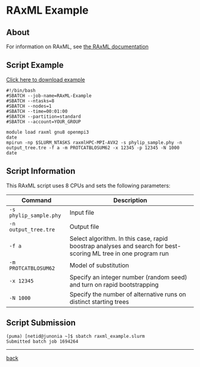 # RAxML Example

## About
For information on RAxML, see [the RAxML documentation](https://cme.h-its.org/exelixis/web/software/raxml/#documentation)

## Script Example
[Click here to download example](RAxML.tar.gz)
```
#!/bin/bash
#SBATCH --job-name=RAxML-Example
#SBATCH --ntasks=8
#SBATCH --nodes=1             
#SBATCH --time=00:01:00   
#SBATCH --partition=standard
#SBATCH --account=YOUR_GROUP

module load raxml gnu8 openmpi3
date
mpirun -np $SLURM_NTASKS raxmlHPC-MPI-AVX2 -s phylip_sample.phy -n output_tree.tre -f a -m PROTCATBLOSUM62 -x 12345 -p 12345 -N 1000
date
```

## Script Information

This RAxML script uses 8 CPUs and sets the following parameters:

| Command | Description |
| ------- | ----------- |
|```-s phylip_sample.phy```| Input file |
|```-n output_tree.tre```| Output file |
| ```-f a``` | Select algorithm. In this case, rapid boostrap analyses and search for best-scoring ML tree in one program run|
|```-m PROTCATBLOSUM62```|Model of substitution|
|```-x 12345```| Specify an integer number (random seed) and turn on rapid bootstrapping|
|```-N 1000```| Specify the number of alternative runs on distinct starting trees|


## Script Submission
```
(puma) [netid@junonia ~]$ sbatch raxml_example.slurm 
Submitted batch job 1694264
```

*****
[back](../)

